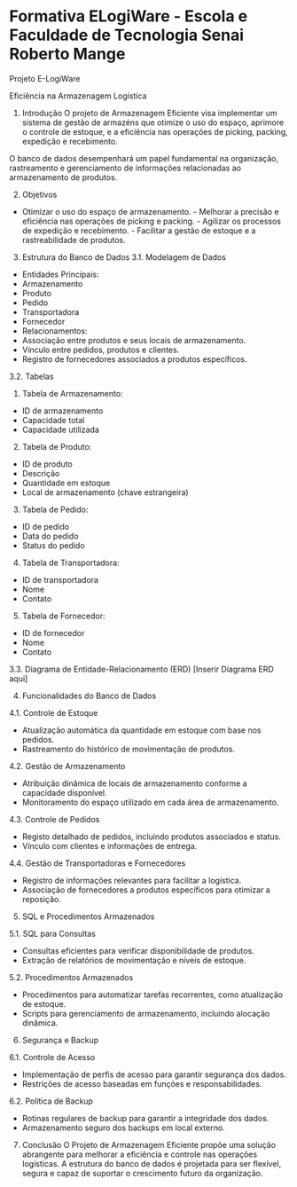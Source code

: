 # Formativa ELogiWare - Escola e Faculdade de Tecnologia Senai Roberto Mange

Projeto E-LogiWare

Eficiência na Armazenagem Logística

 1. Introdução 
O projeto de Armazenagem Eficiente visa implementar um sistema de gestão de armazéns que otimize o uso do espaço, aprimore o controle de estoque, e a eficiência nas operações de picking, packing, expedição e recebimento. 

O banco de dados desempenhará um papel fundamental na organização, rastreamento e gerenciamento de informações relacionadas ao armazenamento de produtos.

 2. Objetivos 

- Otimizar o uso do espaço de armazenamento. - Melhorar a precisão e eficiência nas operações de picking e packing. - Agilizar os processos de expedição e recebimento. - Facilitar a gestão de estoque e a rastreabilidade de produtos. 

3. Estrutura do Banco de Dados 
3.1. Modelagem de Dados 
- Entidades Principais: 
 - Armazenamento 
 - Produto 
 - Pedido 
 - Transportadora
 - Fornecedor 
- Relacionamentos:
 - Associação entre produtos e seus locais de armazenamento. 
 - Vínculo entre pedidos, produtos e clientes. 
 - Registro de fornecedores associados a produtos específicos. 

3.2. Tabelas 
1. Tabela de Armazenamento: 
 - ID de armazenamento 
- Capacidade total
 - Capacidade utilizada 

2. Tabela de Produto: 
 - ID de produto 
 - Descrição 
 - Quantidade em estoque
 - Local de armazenamento (chave estrangeira) 

3. Tabela de Pedido:
 - ID de pedido 
 - Data do pedido 
 - Status do pedido 

4. Tabela de Transportadora: 
 - ID de transportadora 
 - Nome 
 - Contato 

5. Tabela de Fornecedor: 
 - ID de fornecedor
 - Nome 
 - Contato 

3.3. Diagrama de Entidade-Relacionamento (ERD) [Inserir Diagrama ERD aqui] 

4. Funcionalidades do Banco de Dados

4.1. Controle de Estoque 
- Atualização automática da quantidade em estoque com base nos pedidos. 
- Rastreamento do histórico de movimentação de produtos. 

4.2. Gestão de Armazenamento
 - Atribuição dinâmica de locais de armazenamento conforme a capacidade disponível. 
- Monitoramento do espaço utilizado em cada área de armazenamento. 

4.3. Controle de Pedidos 
- Registo detalhado de pedidos, incluindo produtos associados e status. 
- Vínculo com clientes e informações de entrega. 

4.4. Gestão de Transportadoras e Fornecedores 
- Registro de informações relevantes para facilitar a logística. 
- Associação de fornecedores a produtos específicos para otimizar a reposição. 

5. SQL e Procedimentos Armazenados 

5.1. SQL para Consultas 
- Consultas eficientes para verificar disponibilidade de produtos. 
- Extração de relatórios de movimentação e níveis de estoque. 

5.2. Procedimentos Armazenados 
- Procedimentos para automatizar tarefas recorrentes, como atualização de estoque. 
- Scripts para gerenciamento de armazenamento, incluindo alocação dinâmica. 

6. Segurança e Backup 

6.1. Controle de Acesso 
- Implementação de perfis de acesso para garantir segurança dos dados. 
- Restrições de acesso baseadas em funções e responsabilidades. 

6.2. Política de Backup 
 - Rotinas regulares de backup para garantir a integridade dos dados. 
- Armazenamento seguro dos backups em local externo. 

7. Conclusão
 O Projeto de Armazenagem Eficiente propõe uma solução abrangente para melhorar a eficiência e controle nas operações logísticas. A estrutura do banco de dados é projetada para ser flexível, segura e capaz de suportar o crescimento futuro da organização.
